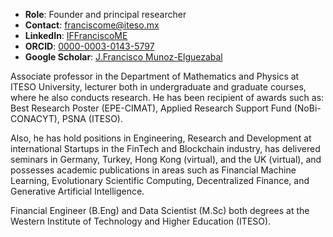 
- **Role**: Founder and principal researcher 
- **Contact**: [franciscome@iteso.mx](mailto:franciscome@iteso.mx)
- **LinkedIn**: [IFFranciscoME](https://www.linkedin.com/in/iffranciscome/)
- **ORCID**: [0000-0003-0143-5797](https://orcid.org/my-orcid?orcid=0000-0003-0143-5797)
- **Google Scholar**: [J.Francisco Munoz-Elguezabal](https://scholar.google.com/citations?user=YCYZYS0AAAAJ&hl=es)

Associate professor in the Department of Mathematics and Physics at ITESO University, lecturer both in undergraduate and graduate courses, where he also conducts research. He has been recipient of awards such as: Best Research Poster (EPE-CIMAT), Applied Research Support Fund (NoBi-CONACYT), PSNA (ITESO). 

Also, he has hold positions in Engineering, Research and Development at international Startups in the FinTech and Blockchain industry, has delivered seminars in Germany, Turkey, Hong Kong (virtual), and the UK (virtual), and possesses academic publications in areas such as Financial Machine Learning, Evolutionary Scientific Computing, Decentralized Finance, and Generative Artificial Intelligence.

Financial Engineer (B.Eng) and Data Scientist (M.Sc) both degrees at the Western Institute of Technology and Higher Education (ITESO).
